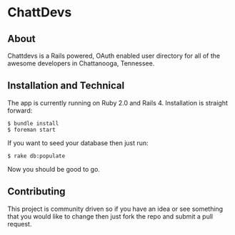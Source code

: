 # ChattDevs

## About

Chattdevs is a Rails powered, OAuth enabled user directory for all of the
awesome developers in Chattanooga, Tennessee.

## Installation and Technical

The app is currently running on Ruby 2.0 and Rails 4.  Installation is straight
forward:

    $ bundle install
    $ foreman start

If you want to seed your database then just run:

    $ rake db:populate
    
Now you should be good to go.

## Contributing

This project is community driven so if you have an idea or see something that
you would like to change then just fork the repo and submit a pull request.

